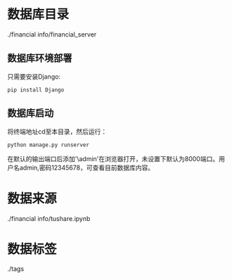 # 数据库目录
./financial info/financial_server
## 数据库环境部署

只需要安装Django:
```
pip install Django
```

## 数据库启动

将终端地址cd至本目录，然后运行：
```
python manage.py runserver
```

在默认的输出端口后添加'\admin'在浏览器打开，未设置下默认为8000端口。用户名admin,密码12345678，可查看目前数据库内容。

# 数据来源
./financial info/tushare.ipynb
# 数据标签
./tags